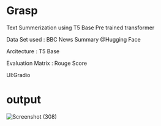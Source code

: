 # Grasp
Text Summerization using T5 Base Pre trained transformer

Data Set used : BBC News Summary @Hugging Face

Arcitecture : T5 Base

Evaluation Matrix : Rouge Score

UI:Gradio
# output
![Screenshot (308)](https://github.com/iramna/Grasp/assets/124492371/fad0dfc5-a21b-49fa-8809-86312619910c)





